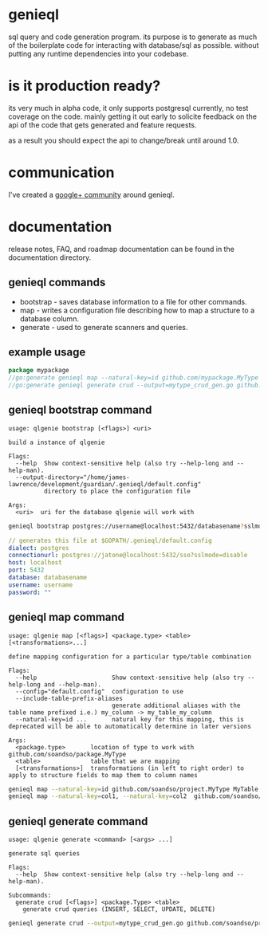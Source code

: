 # genieql
sql query and code generation program.
its purpose is to generate as much of the
boilerplate code for interacting with database/sql
as possible. without putting any runtime dependencies into
your codebase.

# is it production ready?
its very much in alpha code, it only supports
postgresql currently, no test coverage on the code.
mainly getting it out early to solicite feedback on the api
of the code that gets generated and feature requests.

as a result you should expect the api to change/break until around 1.0.

# communication
I've created a [google+ community](https://plus.google.com/communities/103872946940860163885) around genieql.

# documentation
release notes, FAQ, and roadmap documentation
can be found in the documentation directory.

## genieql commands
- bootstrap - saves database information to a file for other commands.
- map - writes a configuration file describing how to map a structure to a database column.
- generate - used to generate scanners and queries.

## example usage
```go
package mypackage
//go:generate genieql map --natural-key=id github.com/mypackage.MyType my_table
//go:generate genieql generate crud --output=mytype_crud_gen.go github.com/mypackage.MyType my_table
```

## genieql bootstrap command
```text
usage: qlgenie bootstrap [<flags>] <uri>

build a instance of qlgenie

Flags:
  --help  Show context-sensitive help (also try --help-long and --help-man).
  --output-directory="/home/james-lawrence/development/guardian/.genieql/default.config"  
          directory to place the configuration file

Args:
  <uri>  uri for the database qlgenie will work with
```
```bash
genieql bootstrap postgres://username@localhost:5432/databasename?sslmode=disable
```
```yml
// generates this file at $GOPATH/.genieql/default.config
dialect: postgres
connectionurl: postgres://jatone@localhost:5432/sso?sslmode=disable
host: localhost
port: 5432
database: databasename
username: username
password: ""
```
## genieql map command
```text
usage: qlgenie map [<flags>] <package.type> <table> [<transformations>...]

define mapping configuration for a particular type/table combination

Flags:
  --help                     Show context-sensitive help (also try --help-long and --help-man).
  --config="default.config"  configuration to use
  --include-table-prefix-aliases  
                             generate additional aliases with the table name prefixed i.e.) my_column -> my_table_my_column
  --natural-key=id ...       natural key for this mapping, this is deprecated will be able to automatically determine in later versions

Args:
  <package.type>       location of type to work with github.com/soandso/package.MyType
  <table>              table that we are mapping
  [<transformations>]  transformations (in left to right order) to apply to structure fields to map them to column names
```
```bash
genieql map --natural-key=id github.com/soandso/project.MyType MyTable snakecase lowercase
genieql map --natural-key=col1, --natural-key=col2  github.com/soandso/project.MyType MyTable snakecase lowercase
```

## genieql generate command
```text
usage: qlgenie generate <command> [<args> ...]

generate sql queries

Flags:
  --help  Show context-sensitive help (also try --help-long and --help-man).

Subcommands:
  generate crud [<flags>] <package.Type> <table>
    generate crud queries (INSERT, SELECT, UPDATE, DELETE)
```
```bash
genieql generate crud --output=mytype_crud_gen.go github.com/soandso/project.Type table
```
